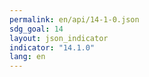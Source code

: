 ```yaml
---
permalink: en/api/14-1-0.json
sdg_goal: 14
layout: json_indicator
indicator: "14.1.0"
lang: en
---
```


